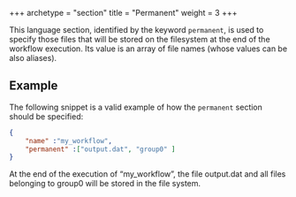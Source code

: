 +++
archetype = "section"
title = "Permanent"
weight = 3
+++

This language section, identified by the keyword `permanent`, is used to specify those files that will be stored on the filesystem at the end of the workflow execution. Its value is an array of file names (whose values can be also aliases).  

## Example

The following snippet is a valid example of how the `permanent` section should be specified:

```json
{
    "name" :"my_workflow",
    "permanent" :["output.dat", "group0" ]
}
```

At the end of the execution of “my_workflow”, the file output.dat and all files belonging to group0 will be stored in the file system.
